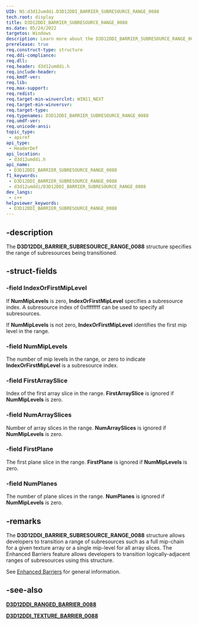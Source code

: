 ```yaml
---
UID: NS:d3d12umddi.D3D12DDI_BARRIER_SUBRESOURCE_RANGE_0088
tech.root: display
title: D3D12DDI_BARRIER_SUBRESOURCE_RANGE_0088
ms.date: 05/24/2022
targetos: Windows
description: Learn more about the D3D12DDI_BARRIER_SUBRESOURCE_RANGE_0088 structure.
prerelease: true
req.construct-type: structure
req.ddi-compliance: 
req.dll: 
req.header: d3d12umddi.h
req.include-header: 
req.kmdf-ver: 
req.lib: 
req.max-support: 
req.redist: 
req.target-min-winverclnt: WIN11_NEXT
req.target-min-winversvr: 
req.target-type: 
req.typenames: D3D12DDI_BARRIER_SUBRESOURCE_RANGE_0088
req.umdf-ver: 
req.unicode-ansi: 
topic_type:
 - apiref
api_type:
 - HeaderDef
api_location:
 - d3d12umddi.h
api_name:
 - D3D12DDI_BARRIER_SUBRESOURCE_RANGE_0088
f1_keywords:
 - D3D12DDI_BARRIER_SUBRESOURCE_RANGE_0088
 - d3d12umddi/D3D12DDI_BARRIER_SUBRESOURCE_RANGE_0088
dev_langs:
 - c++
helpviewer_keywords:
 - D3D12DDI_BARRIER_SUBRESOURCE_RANGE_0088
---
```


## -description

The **D3D12DDI_BARRIER_SUBRESOURCE_RANGE_0088** structure specifies the range of subresources being transitioned.

## -struct-fields

### -field IndexOrFirstMipLevel

If **NumMipLevels** is zero, **IndexOrFirstMipLevel** specifies a subresource index. A subresource index of 0xffffffff can be used to specify all subresources.

If **NumMipLevels** is not zero, **IndexOrFirstMipLevel** identifies the first mip level in the range.

### -field NumMipLevels

The number of mip levels in the range, or zero to indicate **IndexOrFirstMipLevel** is a subresource index.

### -field FirstArraySlice

Index of the first array slice in the range. **FirstArraySlice** is ignored if **NumMipLevels** is zero.

### -field NumArraySlices

Number of array slices in the range. **NumArraySlices** is ignored if **NumMipLevels** is zero.

### -field FirstPlane

The first plane slice in the range. **FirstPlane** is ignored if **NumMipLevels** is zero.

### -field NumPlanes

The number of plane slices in the range. **NumPlanes** is ignored if **NumMipLevels** is zero.

## -remarks

The **D3D12DDI_BARRIER_SUBRESOURCE_RANGE_0088** structure allows developers to transition a range of subresources such as a full mip-chain for a given texture array or a single mip-level for all array slices. The Enhanced Barriers feature allows developers to transition logically-adjacent ranges of subresources using this structure.

See [Enhanced Barriers](/windows-hardware/drivers/display/enhanced-barriers) for general information.

## -see-also

[**D3D12DDI_RANGED_BARRIER_0088**](ns-d3d12umddi-d3d12ddi_ranged_barrier_0088.md)

[**D3D12DDI_TEXTURE_BARRIER_0088**](ns-d3d12umddi-d3d12ddi_texture_barrier_0088.md)